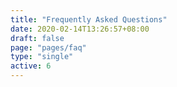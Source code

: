 ```yaml
---
title: "Frequently Asked Questions"
date: 2020-02-14T13:26:57+08:00
draft: false
page: "pages/faq"
type: "single"
active: 6
---
```

